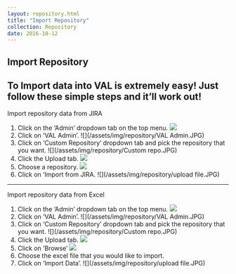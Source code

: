 ```yaml
---
layout: repository.html
title: "Import Repository"
collection: Repository
date: 2016-10-12
---
```


Import Repository
---
To Import data into VAL is extremely easy! Just follow these simple steps and it’ll work out!
---
Import repository data from JIRA 

1.	Click on the ‘Admin’ dropdown tab on the top menu.
![](/assets/img/repository/Admin.JPG)
2.	Click on ‘VAL Admin’.
![](/assets/img/repository/VAL Admin.JPG)
3.	Click on ‘Custom Repository’ dropdown tab and pick the repository that you want.
![](/assets/img/repository/Custom repo.JPG)
4.	Click the Upload tab.
![](/assets/img/repository/Upload.JPG)
5.	Choose a repository.
![](/assets/img/repository/Repository.JPG)
6.	Click on ‘Import from JIRA.
![](/assets/img/repository/upload file.JPG)

---
Import repository data from Excel

1.	Click on the ‘Admin’ dropdown tab on the top menu.
![](/assets/img/repository/Admin.JPG)
2.	Click on ‘VAL Admin’.
![](/assets/img/repository/VAL Admin.JPG)
3.	Click on ‘Custom Repository’ dropdown tab and pick the repository that you want.
![](/assets/img/repository/Custom repo.JPG)
4.	Click the Upload tab.
![](/assets/img/repository/Upload.JPG)
5.	Click on ‘Browse’
![](/assets/img/repository/browse.JPG)
6.	Choose the excel file that you would like to import.
7.	Click on ‘Import Data’.
![](/assets/img/repository/upload file.JPG)
